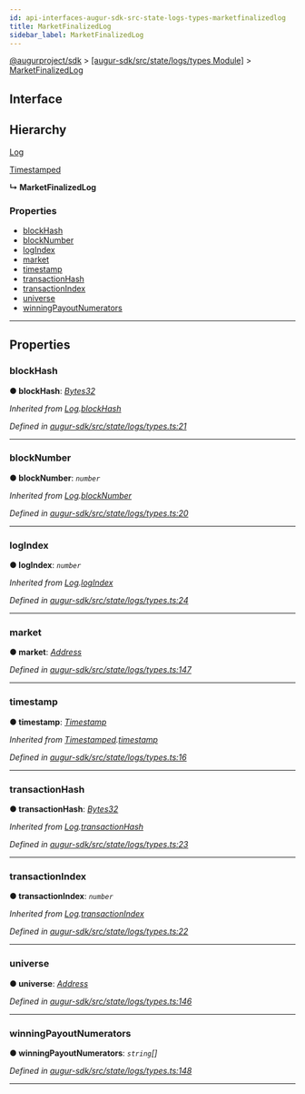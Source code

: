 ```yaml
---
id: api-interfaces-augur-sdk-src-state-logs-types-marketfinalizedlog
title: MarketFinalizedLog
sidebar_label: MarketFinalizedLog
---
```


[@augurproject/sdk](api-readme.md) > [[augur-sdk/src/state/logs/types Module]](api-modules-augur-sdk-src-state-logs-types-module.md) > [MarketFinalizedLog](api-interfaces-augur-sdk-src-state-logs-types-marketfinalizedlog.md)

## Interface

## Hierarchy

 [Log](api-interfaces-augur-sdk-src-state-logs-types-log.md)

 [Timestamped](api-interfaces-augur-sdk-src-state-logs-types-timestamped.md)

**↳ MarketFinalizedLog**

### Properties

* [blockHash](api-interfaces-augur-sdk-src-state-logs-types-marketfinalizedlog.md#blockhash)
* [blockNumber](api-interfaces-augur-sdk-src-state-logs-types-marketfinalizedlog.md#blocknumber)
* [logIndex](api-interfaces-augur-sdk-src-state-logs-types-marketfinalizedlog.md#logindex)
* [market](api-interfaces-augur-sdk-src-state-logs-types-marketfinalizedlog.md#market)
* [timestamp](api-interfaces-augur-sdk-src-state-logs-types-marketfinalizedlog.md#timestamp)
* [transactionHash](api-interfaces-augur-sdk-src-state-logs-types-marketfinalizedlog.md#transactionhash)
* [transactionIndex](api-interfaces-augur-sdk-src-state-logs-types-marketfinalizedlog.md#transactionindex)
* [universe](api-interfaces-augur-sdk-src-state-logs-types-marketfinalizedlog.md#universe)
* [winningPayoutNumerators](api-interfaces-augur-sdk-src-state-logs-types-marketfinalizedlog.md#winningpayoutnumerators)

---

## Properties

<a id="blockhash"></a>

###  blockHash

**● blockHash**: *[Bytes32](api-modules-augur-sdk-src-state-logs-types-module.md#bytes32)*

*Inherited from [Log](api-interfaces-augur-sdk-src-state-logs-types-log.md).[blockHash](api-interfaces-augur-sdk-src-state-logs-types-log.md#blockhash)*

*Defined in [augur-sdk/src/state/logs/types.ts:21](https://github.com/AugurProject/augur/blob/3727cd4ec9/packages/augur-sdk/src/state/logs/types.ts#L21)*

___
<a id="blocknumber"></a>

###  blockNumber

**● blockNumber**: *`number`*

*Inherited from [Log](api-interfaces-augur-sdk-src-state-logs-types-log.md).[blockNumber](api-interfaces-augur-sdk-src-state-logs-types-log.md#blocknumber)*

*Defined in [augur-sdk/src/state/logs/types.ts:20](https://github.com/AugurProject/augur/blob/3727cd4ec9/packages/augur-sdk/src/state/logs/types.ts#L20)*

___
<a id="logindex"></a>

###  logIndex

**● logIndex**: *`number`*

*Inherited from [Log](api-interfaces-augur-sdk-src-state-logs-types-log.md).[logIndex](api-interfaces-augur-sdk-src-state-logs-types-log.md#logindex)*

*Defined in [augur-sdk/src/state/logs/types.ts:24](https://github.com/AugurProject/augur/blob/3727cd4ec9/packages/augur-sdk/src/state/logs/types.ts#L24)*

___
<a id="market"></a>

###  market

**● market**: *[Address](api-modules-augur-sdk-src-state-logs-types-module.md#address)*

*Defined in [augur-sdk/src/state/logs/types.ts:147](https://github.com/AugurProject/augur/blob/3727cd4ec9/packages/augur-sdk/src/state/logs/types.ts#L147)*

___
<a id="timestamp"></a>

###  timestamp

**● timestamp**: *[Timestamp](api-modules-augur-sdk-src-state-logs-types-module.md#timestamp)*

*Inherited from [Timestamped](api-interfaces-augur-sdk-src-state-logs-types-timestamped.md).[timestamp](api-interfaces-augur-sdk-src-state-logs-types-timestamped.md#timestamp)*

*Defined in [augur-sdk/src/state/logs/types.ts:16](https://github.com/AugurProject/augur/blob/3727cd4ec9/packages/augur-sdk/src/state/logs/types.ts#L16)*

___
<a id="transactionhash"></a>

###  transactionHash

**● transactionHash**: *[Bytes32](api-modules-augur-sdk-src-state-logs-types-module.md#bytes32)*

*Inherited from [Log](api-interfaces-augur-sdk-src-state-logs-types-log.md).[transactionHash](api-interfaces-augur-sdk-src-state-logs-types-log.md#transactionhash)*

*Defined in [augur-sdk/src/state/logs/types.ts:23](https://github.com/AugurProject/augur/blob/3727cd4ec9/packages/augur-sdk/src/state/logs/types.ts#L23)*

___
<a id="transactionindex"></a>

###  transactionIndex

**● transactionIndex**: *`number`*

*Inherited from [Log](api-interfaces-augur-sdk-src-state-logs-types-log.md).[transactionIndex](api-interfaces-augur-sdk-src-state-logs-types-log.md#transactionindex)*

*Defined in [augur-sdk/src/state/logs/types.ts:22](https://github.com/AugurProject/augur/blob/3727cd4ec9/packages/augur-sdk/src/state/logs/types.ts#L22)*

___
<a id="universe"></a>

###  universe

**● universe**: *[Address](api-modules-augur-sdk-src-state-logs-types-module.md#address)*

*Defined in [augur-sdk/src/state/logs/types.ts:146](https://github.com/AugurProject/augur/blob/3727cd4ec9/packages/augur-sdk/src/state/logs/types.ts#L146)*

___
<a id="winningpayoutnumerators"></a>

###  winningPayoutNumerators

**● winningPayoutNumerators**: *`string`[]*

*Defined in [augur-sdk/src/state/logs/types.ts:148](https://github.com/AugurProject/augur/blob/3727cd4ec9/packages/augur-sdk/src/state/logs/types.ts#L148)*

___

